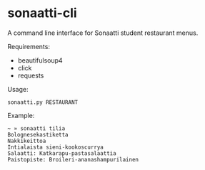 # sonaatti-cli
A command line interface for Sonaatti student restaurant menus.

Requirements:
- beautifulsoup4
- click
- requests

Usage:  
```
sonaatti.py RESTAURANT
```

Example:
```
~ » sonaatti tilia
Bolognesekastiketta
Nakkikeittoa
Intialaista sieni-kookoscurrya
Salaatti: Katkarapu-pastasalaattia
Paistopiste: Broileri-ananashampurilainen
```
